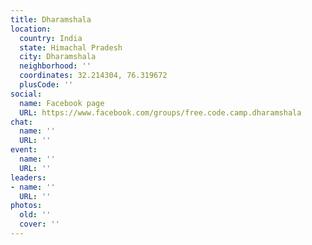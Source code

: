 ```yaml
---
title: Dharamshala
location:
  country: India
  state: Himachal Pradesh
  city: Dharamshala
  neighborhood: ''
  coordinates: 32.214304, 76.319672
  plusCode: ''
social:
  name: Facebook page
  URL: https://www.facebook.com/groups/free.code.camp.dharamshala
chat:
  name: ''
  URL: ''
event:
  name: ''
  URL: ''
leaders:
- name: ''
  URL: ''
photos:
  old: ''
  cover: ''
---
```

